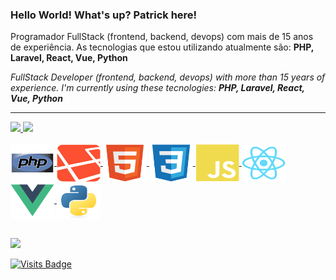 ### Hello World! What's up? Patrick here!

<p>Programador FullStack (frontend, backend, devops) com mais de 15 anos de experiência. As tecnologias que estou utilizando atualmente são: <strong>PHP, Laravel, React, Vue, Python</strong></p>

<p><em>FullStack Developer (frontend, backend, devops) with more than 15 years of experience. I'm currently using these tecnologies: <strong>PHP, Laravel, React, Vue, Python</strong></em></p>

<hr>

<div>
  <a href="https://github.com/patrickmaciel">
  <img height="180em" src="https://github-readme-stats.vercel.app/api?username=patrickmaciel&show_icons=true&theme=merko&include_all_commits=true&count_private=true"/>
  <img height="180em" src="https://github-readme-stats.vercel.app/api/top-langs/?username=patrickmaciel&layout=compact&langs_count=7&theme=merko "/>
</div>
<div style="display: inline_block"><br>
  <img align="center" alt="Patrick Maciel - PHP" height="60" width="70" src="https://raw.githubusercontent.com/devicons/devicon/master/icons/php/php-original.svg">
  <img align="center" alt="Patrick Maciel - Laravel" height="60" width="70" src="https://raw.githubusercontent.com/devicons/devicon/master/icons/laravel/laravel-plain.svg">
  <img align="center" alt="Patrick Maciel - HTML" height="60" width="70" src="https://raw.githubusercontent.com/devicons/devicon/master/icons/html5/html5-original.svg">
  <img align="center" alt="Patrick Maciel - CSS" height="60" width="70" src="https://raw.githubusercontent.com/devicons/devicon/master/icons/css3/css3-original.svg">
  <img align="center" alt="Patrick Maciel - Js" height="60" width="70" src="https://raw.githubusercontent.com/devicons/devicon/master/icons/javascript/javascript-plain.svg">
  <img align="center" alt="Patrick Maciel - React" height="60" width="70" src="https://raw.githubusercontent.com/devicons/devicon/master/icons/react/react-original.svg">
  <img align="center" alt="Patrick Maciel - Vue" height="60" width="70" src="https://raw.githubusercontent.com/devicons/devicon/master/icons/vuejs/vuejs-original.svg">
  <img align="center" alt="Patrick Maciel - Python" height="60" width="70" src="https://raw.githubusercontent.com/devicons/devicon/master/icons/python/python-original.svg">
</div> 
  
  ##
 
  <a href="https://www.linkedin.com/in/patrickmaciel" target="_blank">
    <img src="https://avatars.githubusercontent.com/u/671670?v=4" target="_blank" width="75px">
  </a> 


[![Visits Badge](https://badges.pufler.dev/visits/patrickmaciel/patrickmaciel)](https://badges.pufler.dev)

